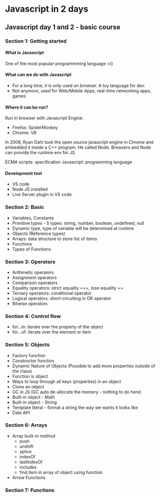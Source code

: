 # Javascript in 2 days

## Javascript day 1 and 2 - basic course

### Section 1: Getting started
#### What is Javascript
One of the most popular programmming language =))
#### What can we do with Javascript

- For a long time, it is only used on browser. A toy language for dev.
- Not anymore, used for Web/Mobile Apps, real-time networking apps, games
#### Where it can be run?
Run in browser with Javascript Engine:
- Firefox: SpiderMonkey
- Chrome: V8

In 2008, Ryan Dahl took the open source javascript engine in Chrome and embedded it inside a C++ program. He called Node. Browsers and Node can provide the runtime env for JS.

ECMA scripts: specification
Javascript: programming language

#### Development tool

- VS code
- Node JS installed
- Live Server plugin in VS code

### Section 2: Basic

- Variables, Constants
- Primitive types - 5 types: string, number, boolean, undefined, null
- Dynamic type, type of variable will be determined at runtime
- Objects (Reference types)
- Arrays: data structure to store list of items
- Functions
- Types of Functions

### Section 3: Operators

- Arithmetic operators
- Assignment operators
- Comparison operators
- Equality operators: strict equality ===, lose equality ==
- Ternary operators: conditional operator
- Logical operators: short-circuiting in OR operator
- Bitwise operators

### Section 4: Control flow

- for...in: iterate over the property of the object
- for...of: iterate over the element or item

### Section 5: Objects

- Factory function
- Constructor function
- Dynamic Nature of Objects (Possible to add more properties outside of the class)
- Function is object
- Ways to loop through all keys (properties) in an object
- Clone an object
- GC in JS (GC auto de-allocate the memory - nothing to do here)
- Built-in object - Math
- Built-in object - String
- Template literal - format a string the way we wants it looks like
- Date API


### Section 6: Arrays

- Array built-in method
    - push
    - unshift
    - splice
    - indexOf
    - lastIndexOf
    - includes
    - find item in array of object using function
- Arrow Functions

### Section 7: Functions
